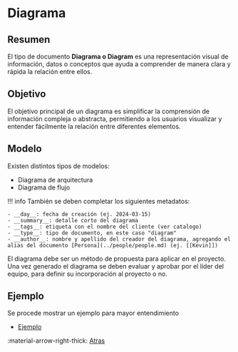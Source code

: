 # Diagrama
## Resumen
El tipo de documento **Diagrama o Diagram** es una representación visual de información, datos o conceptos que ayuda a comprender de manera clara y rápida la relación entre ellos. 
## Objetivo
El objetivo principal de un diagrama es simplificar la comprensión de información compleja o abstracta, permitiendo a los usuarios visualizar y entender fácilmente la relación entre diferentes elementos.
## Modelo
Existen distintos tipos de modelos:

- Diagrama de arquitectura
- Diagrama de flujo

!!! info
    También se deben completar los siguientes metadatos:

    - __day__: fecha de creación (ej. 2024-03-15)
    - __summary__: detalle corto del diagrama
    - __tags__: etiqueta con el nombre del cliente (ver catalogo)
    - __type__: tipo de documento, en este caso "diagram"
    - __author__: nombre y apellido del creador del diagrama, agregando el alias del documento [Persona](../people/people.md) (ej. [[Kevin]])

El diagrama debe ser un método de propuesta para aplicar en el proyecto. Una vez generado el diagrama se deben evaluar y aprobar por el líder del equipo, para definir su incorporación al proyecto o no.

## Ejemplo
Se procede mostrar un ejemplo para mayor entendimiento

- [Ejemplo](example-1.md)

:material-arrow-right-thick: [Atras](../index.md) <br>